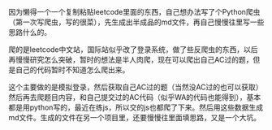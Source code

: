 因为懒得一个一个复制粘贴leetcode里面的东西，自己想办法写了个Python爬虫（第一次写爬虫，写的很菜），先生成出半成品的md文件，再自己慢慢往里写一些思路什么的。

爬的是leetcode中文站，国际站似乎改了登录系统，做了些反爬虫的东西，以后再慢慢研究怎么突破，暂时的想法是半人肉爬，现在可以爬出自己AC过的题，但是自己的代码暂时不知道怎么爬出来。

这个主要做的是模拟登录，然后获取自己AC过的题（当然没AC过的也可以获取）然后再去爬题目内容，和自己提交过的AC代码（似乎WA的代码也能得到），基本都是用python写的，最近在练js，所以交的js也都爬了下来。然后用这些数据生成md文件。生成的文件在另一个项目里，还要慢慢往里面填思路，又是一个大坑。

